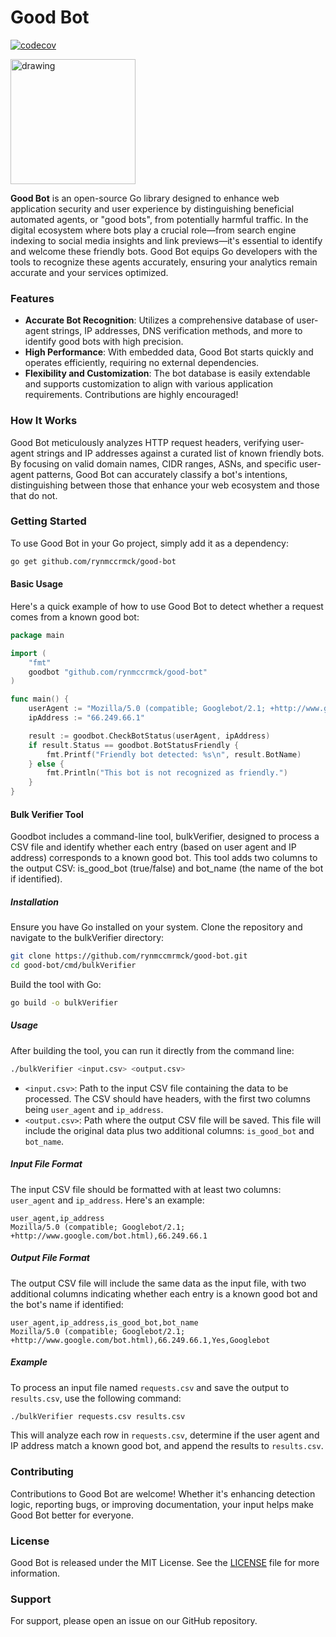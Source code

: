 # Good Bot

[![codecov](https://codecov.io/gh/rynmccrmck/good-bot/graph/badge.svg?token=4X6S00774G)](https://codecov.io/gh/rynmccrmck/good-bot)

<img src="https://github.com/rynmccrmck/good-bot/assets/5178938/ece7cfe2-4369-4da6-a440-915cbc48368c" alt="drawing" width="200"/>

**Good Bot** is an open-source Go library designed to enhance web application security and user experience by distinguishing beneficial automated agents, or "good bots", from potentially harmful traffic. In the digital ecosystem where bots play a crucial role—from search engine indexing to social media insights and link previews—it's essential to identify and welcome these friendly bots. Good Bot equips Go developers with the tools to recognize these agents accurately, ensuring your analytics remain accurate and your services optimized.

### Features

- **Accurate Bot Recognition**: Utilizes a comprehensive database of user-agent strings, IP addresses, DNS verification methods, and more to identify good bots with high precision.
- **High Performance**: With embedded data, Good Bot starts quickly and operates efficiently, requiring no external dependencies.
- **Flexibility and Customization**: The bot database is easily extendable and supports customization to align with various application requirements. Contributions are highly encouraged!

### How It Works

Good Bot meticulously analyzes HTTP request headers, verifying user-agent strings and IP addresses against a curated list of known friendly bots. By focusing on valid domain names, CIDR ranges, ASNs, and specific user-agent patterns, Good Bot can accurately classify a bot's intentions, distinguishing between those that enhance your web ecosystem and those that do not.

### Getting Started

To use Good Bot in your Go project, simply add it as a dependency:

```bash
go get github.com/rynmccrmck/good-bot
```

#### Basic Usage

Here's a quick example of how to use Good Bot to detect whether a request comes from a known good bot:

```go
package main

import (
    "fmt"
    goodbot "github.com/rynmccrmck/good-bot"
)

func main() {
    userAgent := "Mozilla/5.0 (compatible; Googlebot/2.1; +http://www.google.com/bot.html)"
    ipAddress := "66.249.66.1"

    result := goodbot.CheckBotStatus(userAgent, ipAddress)
    if result.Status == goodbot.BotStatusFriendly {
        fmt.Printf("Friendly bot detected: %s\n", result.BotName)
    } else {
        fmt.Println("This bot is not recognized as friendly.")
    }
}
```

#### Bulk Verifier Tool

Goodbot includes a command-line tool, bulkVerifier, designed to process a CSV file and identify whether each entry (based on user agent and IP address) corresponds to a known good bot. This tool adds two columns to the output CSV: is_good_bot (true/false) and bot_name (the name of the bot if identified).

##### Installation
Ensure you have Go installed on your system. Clone the repository and navigate to the bulkVerifier directory:

```sh
git clone https://github.com/rynmccmrmck/good-bot.git
cd good-bot/cmd/bulkVerifier
```

Build the tool with Go:

```sh
go build -o bulkVerifier
```

##### Usage

After building the tool, you can run it directly from the command line:

```sh
./bulkVerifier <input.csv> <output.csv>
```

- `<input.csv>`: Path to the input CSV file containing the data to be processed. The CSV should have headers, with the first two columns being `user_agent` and `ip_address`.
- `<output.csv>`: Path where the output CSV file will be saved. This file will include the original data plus two additional columns: `is_good_bot` and `bot_name`.

##### Input File Format

The input CSV file should be formatted with at least two columns: `user_agent` and `ip_address`. Here's an example:

```csv
user_agent,ip_address
Mozilla/5.0 (compatible; Googlebot/2.1; +http://www.google.com/bot.html),66.249.66.1
```

##### Output File Format

The output CSV file will include the same data as the input file, with two additional columns indicating whether each entry is a known good bot and the bot's name if identified:

```csv
user_agent,ip_address,is_good_bot,bot_name
Mozilla/5.0 (compatible; Googlebot/2.1; +http://www.google.com/bot.html),66.249.66.1,Yes,Googlebot
```

##### Example

To process an input file named `requests.csv` and save the output to `results.csv`, use the following command:

```sh
./bulkVerifier requests.csv results.csv
```

This will analyze each row in `requests.csv`, determine if the user agent and IP address match a known good bot, and append the results to `results.csv`.

### Contributing

Contributions to Good Bot are welcome! Whether it's enhancing detection logic, reporting bugs, or improving documentation, your input helps make Good Bot better for everyone.

### License

Good Bot is released under the MIT License. See the [LICENSE](LICENSE.txt) file for more information.

### Support

For support, please open an issue on our GitHub repository.
